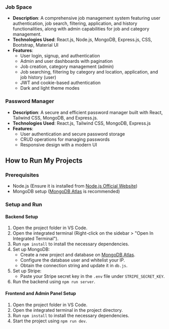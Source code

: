 ### Job Space
- **Description**: A comprehensive job management system featuring user authentication, job search, filtering, application, and history functionalities, along with admin capabilities for job and category management.
- **Technologies Used**: React.js, Node.js, MongoDB, Express.js, CSS, Bootstrap, Material UI
- **Features**:
  - User login, signup, and authentication
  - Admin and user dashboards with pagination
  - Job creation, category management (admin)
  - Job searching, filtering by category and location, application, and job history (user)
  - JWT and cookie-based authentication
  - Dark and light theme modes

### Password Manager
- **Description**: A secure and efficient password manager built with React, Tailwind CSS, MongoDB, and Express.js.
- **Technologies Used**: React.js, Tailwind CSS, MongoDB, Express.js
- **Features**:
  - User authentication and secure password storage
  - CRUD operations for managing passwords
  - Responsive design with a modern UI

## How to Run My Projects

### Prerequisites
- Node.js (Ensure it is installed from [Node.js Official Website](https://nodejs.org/en/download/))
- MongoDB setup ([MongoDB Atlas](https://www.mongodb.com/cloud/atlas/register) is recommended)

### Setup and Run

#### Backend Setup
1. Open the project folder in VS Code.
2. Open the integrated terminal (Right-click on the sidebar > "Open In Integrated Terminal").
3. Run `npm install` to install the necessary dependencies.
4. Set up MongoDB:
   - Create a new project and database on [MongoDB Atlas](https://www.mongodb.com/cloud/atlas/register).
   - Configure the database user and whitelist your IP.
   - Obtain the connection string and update it in `db.js`.
5. Set up Stripe:
   - Paste your Stripe secret key in the `.env` file under `STRIPE_SECRET_KEY`.
6. Run the backend using `npm run server`.

#### Frontend and Admin Panel Setup
1. Open the project folder in VS Code.
2. Open the integrated terminal in the project directory.
3. Run `npm install` to install the necessary dependencies.
4. Start the project using `npm run dev`.
